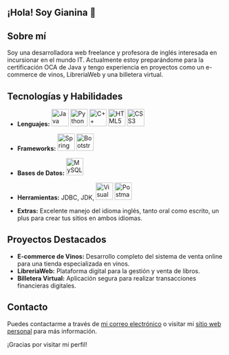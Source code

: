 ## ¡Hola! Soy Gianina 👋

## Sobre mí
Soy una desarrolladora web freelance y profesora de inglés interesada en incursionar en el mundo IT. Actualmente estoy preparándome para la certificación OCA de Java y tengo experiencia en proyectos como un e-commerce de vinos, LibreriaWeb y una billetera virtual.

## Tecnologías y Habilidades
- **Lenguajes:** 
  <img src="https://cdn.jsdelivr.net/gh/devicons/devicon/icons/java/java-original.svg" alt="Java" width="40" height="40"/> 
  <img src="https://cdn.jsdelivr.net/gh/devicons/devicon/icons/python/python-original.svg" alt="Python" width="40" height="40"/>
  <img src="https://cdn.jsdelivr.net/gh/devicons/devicon@latest/devicon.min.css" alt="C++" width="40" height="40"/>
  <img src="https://cdn.jsdelivr.net/gh/devicons/devicon/icons/html5/html5-original.svg" alt="HTML5" width="40" height="40"/> 
  <img src="https://cdn.jsdelivr.net/gh/devicons/devicon/icons/css3/css3-original.svg" alt="CSS3" width="40" height="40"/>

- **Frameworks:** 
  <img src="https://cdn.jsdelivr.net/gh/devicons/devicon/icons/spring/spring-original.svg" alt="Spring Boot" width="40" height="40"/>
  <img src="https://cdn.jsdelivr.net/gh/devicons/devicon/icons/bootstrap/bootstrap-original.svg" alt="Bootstrap" width="40" height="40"/>

- **Bases de Datos:** 
  <img src="https://cdn.jsdelivr.net/gh/devicons/devicon/icons/mysql/mysql-original.svg" alt="MySQL" width="40" height="40"/>

- **Herramientas:** 
  JDBC, JDK, 
  <img src="https://cdn.jsdelivr.net/gh/devicons/devicon/icons/vscode/vscode-original.svg" alt="Visual Studio Code" width="40" height="40"/>
  <img src="https://cdn.jsdelivr.net/gh/devicons/devicon/icons/postman/postman-original.svg" alt="Postman" width="40" height="40"/>

- **Extras:** Excelente manejo del idioma inglés, tanto oral como escrito, un plus para crear tus sitios en ambos idiomas.

## Proyectos Destacados
- **E-commerce de Vinos:** Desarrollo completo del sistema de venta online para una tienda especializada en vinos.
- **LibreriaWeb:** Plataforma digital para la gestión y venta de libros.
- **Billetera Virtual:** Aplicación segura para realizar transacciones financieras digitales.

## Contacto
Puedes contactarme a través de [mi correo electrónico](mailto:gianina.azcurra8@gmail.com) o visitar mi [sitio web personal](https://gianinazcurra.github.io/Mi-Portfolio/) para más información.

¡Gracias por visitar mi perfil!
